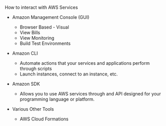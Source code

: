How to interact with AWS Services

- Amazon Management Console (GUI)
    
    - Browser Based - Visual
    - View Bills
    - View Monitoring
    - Build Test Environments
- Amazon CLI
    
    - Automate actions that your services and applications perform through scripts
    - Launch instances, connect to an instance, etc.
- Amazon SDK
    
    - Allows you to use AWS services through and API designed for your programming language or platform.
- Various Other Tools
    
    - AWS Cloud Formations